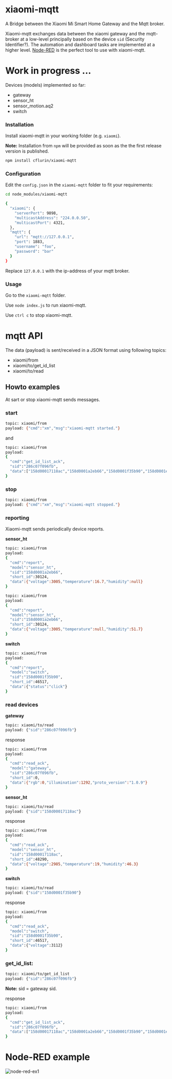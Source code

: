 # xiaomi-mqtt

A Bridge between the Xiaomi Mi Smart Home Gateway and the Mqtt broker.

Xiaomi-mqtt exchanges data between the xiaomi gateway and the mqtt-broker at a low-level principally based on the device `sid` (Security Identifier?). The automation and dashboard tasks are implemented at a higher level. [Node-RED](http://nodered.org/) is the perfect tool to use with xiaomi-mqtt.

# Work in progress ...

Devices (models) implemented so far:
* gateway
* sensor_ht
* sensor_motion.aq2
* switch

### Installation

Install xiaomi-mqtt in your working folder (e.g. `xiaomi`).

**Note:** Installation from `npm` will be provided as soon as the the first release version is published.

```sh
npm install cflurin/xiaomi-mqtt
```

### Configuration

Edit the `config.json` in the `xiaomi-mqtt` folder to fit your requirements:

```sh
cd node_modules/xiaomi-mqtt
```

```sh
{
  "xiaomi": {
    "serverPort": 9898,
    "multicastAddress": "224.0.0.50",
    "multicastPort": 4321,
  },
  "mqtt": {
    "url": "mqtt://127.0.0.1",
    "port": 1883,
    "username": "foo",
    "password": "bar"
  }
}
```

Replace `127.0.0.1` with the ip-address of your mqtt broker.

### Usage

Go to the `xiaomi-mqtt` folder.

Use `node index.js` to run xiaomi-mqtt.

Use `ctrl c` to stop xiaomi-mqtt.

#
# mqtt API

The data (payload) is sent/received in a JSON format using following topics:

* xiaomi/from
* xiaomi/to/get_id_list
* xiaomi/to/read

## Howto examples

At sart or stop xiaomi-mqtt sends messages.

### start

```sh
topic: xiaomi/from
payload: {"cmd":"xm","msg":"xiaomi-mqtt started."}
```
and

```sh
topic: xiaomi/from
payload: 
{
  "cmd":"get_id_list_ack",
  "sid":"286c07f096fb",
  "data":["158d00017118ac","158d0001a2eb66","158d0001f35b90","158d0001e52516"]
}
```

### stop

```sh
topic: xiaomi/from
payload: {"cmd":"xm","msg":"xiaomi-mqtt stopped."}
```

### reporting

Xiaomi-mqtt sends periodically device reports.

**sensor_ht**

```sh
topic: xiaomi/from
payload:
{
  "cmd":"report",
  "model":"sensor_ht",
  "sid":"158d0001a2eb66",
  "short_id":30124,
  "data":{"voltage":3005,"temperature":16.7,"humidity":null}
}
```

```sh
topic: xiaomi/from
payload:
{
  "cmd":"report",
  "model":"sensor_ht",
  "sid":"158d0001a2eb66",
  "short_id":30124,
  "data":{"voltage":3005,"temperature":null,"humidity":51.7}
}
```
**switch**

```sh
topic: xiaomi/from
payload:
{
  "cmd":"report",
  "model":"switch",
  "sid":"158d0001f35b90",
  "short_id":46517,
  "data":{"status":"click"}
}
```

### read devices

**gateway**

```sh
topic: xiaomi/to/read
payload: {"sid":"286c07f096fb"}
```

response

```sh
topic: xiaomi/from
payload:
{
  "cmd":"read_ack",
  "model":"gateway",
  "sid":"286c07f096fb",
  "short_id":0,
  "data":{"rgb":0,"illumination":1292,"proto_version":"1.0.9"}
}
```

**sensor_ht**

```sh
topic: xiaomi/to/read
payload: {"sid":"158d00017118ac"}
```

response

```sh
topic: xiaomi/from
payload:
{
  "cmd":"read_ack",
  "model":"sensor_ht",
  "sid":"158d00017118ac",
  "short_id":48290,
  "data":{"voltage":2985,"temperature":19,"humidity":46.3}
}
```

**switch**

```sh
topic: xiaomi/to/read
payload: {"sid":"158d0001f35b90"}
```

response

```sh
topic: xiaomi/from
payload:
{
  "cmd":"read_ack",
  "model":"switch",
  "sid":"158d0001f35b90",
  "short_id":46517,
  "data":{"voltage":3112}
}
```

### get_id_list:

```sh
topic: xiaomi/to/get_id_list
payload: {"sid":"286c07f096fb"}
```
**Note:** sid = gateway sid.

response

```sh
topic: xiaomi/from
payload:
{
  "cmd":"get_id_list_ack",
  "sid":"286c07f096fb",
  "data":["158d00017118ac","158d0001a2eb66","158d0001f35b90","158d0001e52516"]
}
```

#
# Node-RED example

![node-red-ex1](https://user-images.githubusercontent.com/5056710/37292838-1612a042-2612-11e8-8473-939496dc0022.jpeg)
